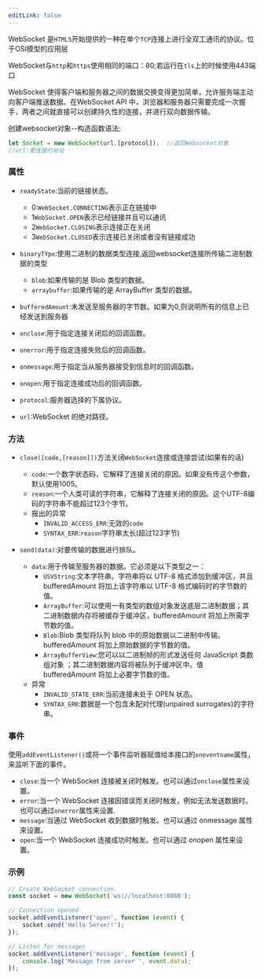 ```yaml
---
editLink: false
---
```


WebSocket 是`HTML5`开始提供的一种在单个`TCP`连接上进行全双工通讯的协议。位于OSI模型的应用层  

WebSocket与`http`和`https`使用相同的端口：80;若运行在`tls`上的时候使用443端口  

WebSocket 使得客户端和服务器之间的数据交换变得更加简单，允许服务端主动向客户端推送数据。在WebSocket API 中，浏览器和服务器只需要完成一次握手，两者之间就直接可以创建持久性的连接，并进行双向数据传输。

创建websocket对象--构造函数语法;  
```javascript
let Socket = new WebSocket(url,[protocol]);  //返回Websocket对象
//url:要连接的地址
```

### 属性
- `readyState`:当前的链接状态。  
    - 0:`WebSocket.CONNECTING`表示正在链接中   
    - 1`WebSocket.OPEN`表示已经链接并且可以通讯  
    - 2`WebSocket.CLOSING`表示连接正在关闭  
    - 3`WebSocket.CLOSED`表示连接已关闭或者没有链接成功

- `binaryTYpe`:使用二进制的数据类型连接,返回websocket连接所传输二进制数据的类型  
    - `blob`:如果传输的是 Blob 类型的数据。  
    - `arraybuffer`:如果传输的是 ArrayBuffer 类型的数据。

- `bufferedAmount`:未发送至服务器的字节数。如果为0,则说明所有的信息上已经发送到服务器
- `onclose`:用于指定连接关闭后的回调函数。
- `onerror`:用于指定连接失败后的回调函数。
- `onmessage`:用于指定当从服务器接受到信息时的回调函数。
- `onopen`:用于指定连接成功后的回调函数。
- `protocol`:服务器选择的下属协议。
- `url`:WebSocket 的绝对路径。

### 方法
- `close([code,[reason]])`方法关闭`WebSocket`连接或连接尝试(如果有的话)
    - `code`:一个数字状态码，它解释了连接关闭的原因。如果没有传这个参数，默认使用1005。
    - `reason`:一个人类可读的字符串，它解释了连接关闭的原因。这个UTF-8编码的字符串不能超过123个字节。
    - 报出的异常
        - `INVALID_ACCESS_ERR`:无效的`code`
        - `SYNTAX_ERR`:`reason`字符串太长(超过123字节)

- `send(data)`:对要传输的数据进行排队。
    - `data`:用于传输至服务器的数据。它必须是以下类型之一：
        - `USVString`:文本字符串。字符串将以 UTF-8 格式添加到缓冲区，并且 bufferedAmount 将加上该字符串以 UTF-8 格式编码时的字节数的值。
        - `ArrayBuffer`:可以使用一有类型的数组对象发送底层二进制数据；其二进制数据内存将被缓存于缓冲区，bufferedAmount 将加上所需字节数的值。
        - `Blob`:Blob 类型将队列 blob 中的原始数据以二进制中传输。 bufferedAmount 将加上原始数据的字节数的值。
        - `ArrayBufferView`:您可以以二进制帧的形式发送任何 JavaScript 类数组对象 ；其二进制数据内容将被队列于缓冲区中。值 bufferedAmount 将加上必要字节数的值。
    - 异常
        - `INVALID_STATE_ERR`:当前连接未处于 OPEN 状态。
        - `SYNTAX_ERR`:数据是一个包含未配对代理(unpaired surrogates)的字符串。

### 事件
使用`addEventListener()`或将一个事件监听器赋值给本接口的`oneventname`属性，来监听下面的事件。
- `close`:当一个 WebSocket 连接被关闭时触发。也可以通过`onclose`属性来设置。
- `error`:当一个 WebSocket 连接因错误而关闭时触发，例如无法发送数据时。也可以通过`onerror`属性来设置.
- `message`:当通过 WebSocket 收到数据时触发。也可以通过 onmessage 属性来设置。
- `open`:当一个 WebSocket 连接成功时触发。也可以通过 onopen 属性来设置。


### 示例
```javascript
// Create WebSocket connection.
const socket = new WebSocket('ws://localhost:8080');

// Connection opened
socket.addEventListener('open', function (event) {
    socket.send('Hello Server!');
});

// Listen for messages
socket.addEventListener('message', function (event) {
    console.log('Message from server ', event.data);
});
```